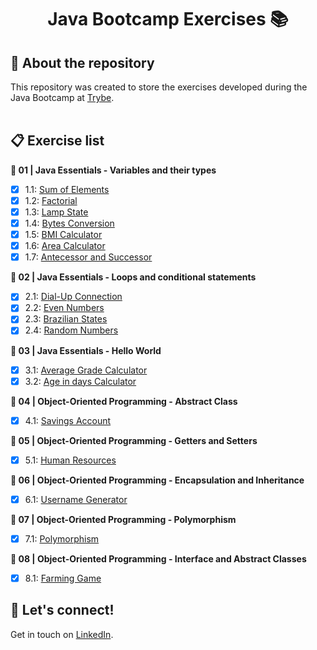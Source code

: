 # <div align="center"> Java Bootcamp Exercises :books: </div>
  

## :book: About the repository
This repository was created to store the exercises developed during the Java Bootcamp at [Trybe](https://www.betrybe.com/).
<br>
<br>
## :clipboard: Exercise list

**:open_file_folder: 01 | Java Essentials - Variables and their types**
- [X] 1.1: [Sum of Elements](https://github.com/pedrobarreto/Java-bootcamp-exercises/tree/main/01.1-%20sum-of-elements)
- [X] 1.2: [Factorial](https://github.com/pedrobarreto/Java-bootcamp-exercises/tree/main/01.2-factorial)
- [X] 1.3: [Lamp State](https://github.com/pedrobarreto/Java-bootcamp-exercises/tree/main/01.3-lamp-state)
- [X] 1.4: [Bytes Conversion](https://github.com/pedrobarreto/Java-bootcamp-exercises/tree/main/01.4-bytes-conversion)
- [X] 1.5: [BMI Calculator](https://github.com/pedrobarreto/Java-bootcamp-exercises/tree/main/01.5-bmi-calculator)
- [X] 1.6: [Area Calculator](https://github.com/pedrobarreto/Java-bootcamp-exercises/tree/main/01.6-area-calculator)
- [X] 1.7: [Antecessor and Successor](https://github.com/pedrobarreto/Java-bootcamp-exercises/tree/main/01.7-antecessor-successor)

**:open_file_folder: 02 | Java Essentials - Loops and conditional statements**
- [X] 2.1: [Dial-Up Connection](https://github.com/pedrobarreto/Java-bootcamp-exercises/tree/main/02.1-dial-up-connection)
- [X] 2.2: [Even Numbers](https://github.com/pedrobarreto/Java-bootcamp-exercises/tree/main/02.2-even-numbers)
- [X] 2.3: [Brazilian States](https://github.com/pedrobarreto/Java-bootcamp-exercises/tree/main/02.3-brazilian-states)
- [X] 2.4: [Random Numbers](https://github.com/pedrobarreto/Java-bootcamp-exercises/tree/main/02.4-random-numbers)

**:open_file_folder: 03 | Java Essentials - Hello World**
- [X] 3.1: [Average Grade Calculator](https://github.com/pedrobarreto/Java-bootcamp-exercises/tree/main/03.1-average-grade-calc)
- [X] 3.2: [Age in days Calculator](https://github.com/pedrobarreto/Java-bootcamp-exercises/tree/main/03.2-age-in-days-calc)

**:open_file_folder: 04 | Object-Oriented Programming - Abstract Class**
- [X] 4.1: [Savings Account](https://github.com/pedrobarreto/Java-bootcamp-exercises/tree/main/04.1-savings-account)

**:open_file_folder: 05 | Object-Oriented Programming -  Getters and Setters**
- [X] 5.1: [Human Resources](https://github.com/pedrobarreto/Java-bootcamp-exercises/tree/main/05.1-human-resources)

**:open_file_folder: 06 | Object-Oriented Programming -  Encapsulation and Inheritance**
- [X] 6.1: [Username Generator](https://github.com/pedrobarreto/Java-bootcamp-exercises/tree/main/06.1-username-generator)

**:open_file_folder: 07 | Object-Oriented Programming -  Polymorphism**
- [X] 7.1: [Polymorphism](https://github.com/pedrobarreto/Java-bootcamp-exercises/tree/main/07.1-polymorphism)

**:open_file_folder: 08 | Object-Oriented Programming -  Interface and Abstract Classes**
- [X] 8.1: [Farming Game](https://github.com/pedrobarreto/Java-bootcamp-exercises/tree/main/08.1-farming-game)


## :wave: Let's connect!
Get in touch on [LinkedIn](https://www.linkedin.com/in/barreto-pedro/).
<br /> 
<br /> 

